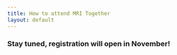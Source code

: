 ```yaml
---
title: How to attend MRI Together
layout: default
---
```


### Stay tuned, registration will open in November!
